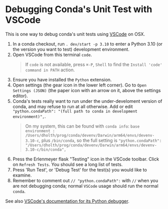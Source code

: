 Debugging Conda's Unit Test with VSCode
=======================================

This is one way to debug conda's unit tests using
[VSCode](https://code.visualstudio.com/) on OSX.

1. In a conda checkout, run `. dev/start -p 3.10` to enter a Python 3.10 (or the
   version you want to test) development environment.
2. Open VSCode from this terminal `code`.
    > If `code` is not available, press `⌘-P`, `Shell` to find the `Install
    > 'code' command in PATH` action.
3. Ensure you have installed the `Python` extension.
4. Open settings (the gear icon in the lower left corner). Go to `Open Settings
   (JSON)` (the paper icon with an arrow on it, above the settings editor).
5. Conda's tests really want to run under the under-develoment version of conda,
   and may refuse to run at all otherwise. Add or edit `"python.condaPath":
   "(full path to conda in development environment)",`.
    > On my system, this can be found with `conda info`: `base
    > environment :
    > /Users/dholth/prog/conda/devenv/Darwin/arm64/envs/devenv-3.10-c`, plus
    > `/bin/conda`, so the full setting is `"python.condaPath":
    > "/Users/dholth/prog/conda/devenv/Darwin/arm64/envs/devenv-3.10-c/bin/conda",`
6. Press the Erlenmeyer flask "Testing" icon in the VSCode toolbar. Click on
   `Refresh Tests`. You should see a long list of tests.
7. Press 'Run Test', or 'Debug Test' for the test(s) you would like to examine.
8. Remember to comment out `// "python.condaPath":` with `//` when you are not
   debugging conda; normal `VSCode` usage should run the normal `conda`.

See also [VSCode's documentation for its Python
debugger](https://code.visualstudio.com/docs/python/debugging).
